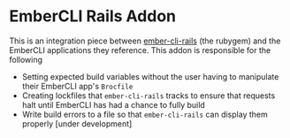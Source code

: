 # EmberCLI Rails Addon

This is an integration piece between
[ember-cli-rails](https://github.com/rwz/ember-cli-rails/pull/25/files) (the
rubygem) and the EmberCLI applications they reference.  This addon is
responsible for the following

- Setting expected build variables without the user having to manipulate their
  EmberCLI app's `Brocfile`
- Creating lockfiles that `ember-cli-rails` tracks to ensure that requests halt
  until EmberCLI has had a chance to fully build
- Write build errors to a file so that `ember-cli-rails` can display them
  properly [under development]
